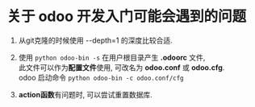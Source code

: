 关于 odoo 开发入门可能会遇到的问题
=  

1. 从git克隆的时候使用 --depth=1 的深度比较合适.  

2. 使用 `python odoo-bin -s` 在用户根目录产生 **.odoorc** 文件,  
   此文件可以作为**配置文件**使用, 可改名为 **odoo.conf** 或 **odoo.cfg**.  
   odoo 启动命令 `python odoo-bin -c odoo.conf/cfg`  

3. **action函数**有问题时, 可以尝试重置数据库.  